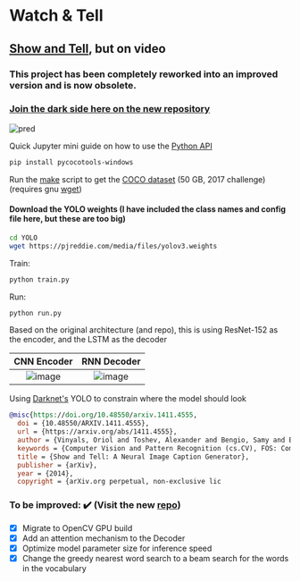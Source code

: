 # Watch & Tell

## [Show and Tell](https://arxiv.org/abs/1411.4555), but on video

### This project has been completely reworked into an improved version and is now obsolete.
### [Join the dark side here on the new repository](https://github.com/AndreiMoraru123/ContextCollector)

![pred](https://user-images.githubusercontent.com/81184255/197354068-834c3258-b953-4cf0-b1c2-9ffa6d26d020.gif)

Quick Jupyter mini guide on how to use the [Python API](https://github.com/AndreiMoraru123/Watch-and-Tell/blob/main/api.pdf)

```bash
pip install pycocotools-windows
```

Run the [make](https://github.com/AndreiMoraru123/Watch-and-Tell/blob/main/make.sh) script to get the [COCO dataset](https://cocodataset.org/#home) (50 GB, 2017 challenge) (requires gnu [wget](https://www.gnu.org/software/wget/))

#### Download the YOLO weights (I have included the class names and config file here, but these are too big)

```bash
cd YOLO
wget https://pjreddie.com/media/files/yolov3.weights
```

Train:

```bash
python train.py
```

Run:

```bash
python run.py
```

Based on the original architecture (and repo), this is using ResNet-152 as the encoder, and the LSTM as the decoder


CNN Encoder          |  RNN Decoder
:-------------------------:|:-------------------------:
![image](https://user-images.githubusercontent.com/81184255/197387871-4396b61c-0de0-433e-93b3-7fc3dedb1f8a.png)| ![image](https://user-images.githubusercontent.com/81184255/197387930-68f0a256-572f-42b1-9b93-45068740aa88.png)

Using [Darknet's](https://pjreddie.com/darknet/yolo/) YOLO to constrain where the model should look

```bibtex
@misc{https://doi.org/10.48550/arxiv.1411.4555,
  doi = {10.48550/ARXIV.1411.4555},
  url = {https://arxiv.org/abs/1411.4555},
  author = {Vinyals, Oriol and Toshev, Alexander and Bengio, Samy and Erhan, Dumitru},
  keywords = {Computer Vision and Pattern Recognition (cs.CV), FOS: Computer and information sciences, FOS: Computer and information sciences},
  title = {Show and Tell: A Neural Image Caption Generator},
  publisher = {arXiv},
  year = {2014},
  copyright = {arXiv.org perpetual, non-exclusive lic
```

### To be improved: :heavy_check_mark: (Visit the new [repo](https://github.com/AndreiMoraru123/ContextCollector))

- [x] Migrate to OpenCV GPU build
- [x] Add an attention mechanism to the Decoder
- [x] Optimize model parameter size for inference speed
- [x] Change the greedy nearest word search to a beam search for the words in the vocabulary
